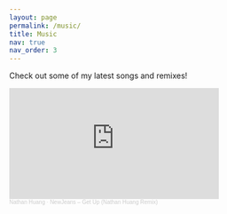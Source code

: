 ```yaml
---
layout: page
permalink: /music/
title: Music
nav: true
nav_order: 3
---
```


Check out some of my latest songs and remixes!

<iframe width="75%" height="200" scrolling="no" frameborder="no" allow="autoplay" src="https://w.soundcloud.com/player/?url=https%3A//api.soundcloud.com/tracks/1845340656&color=%23ff5500&auto_play=false&hide_related=false&show_comments=true&show_user=true&show_reposts=false&show_teaser=true&visual=true"></iframe><div style="font-size: 10px; color: #cccccc;line-break: anywhere;word-break: normal;overflow: hidden;white-space: nowrap;text-overflow: ellipsis; font-family: Interstate,Lucida Grande,Lucida Sans Unicode,Lucida Sans,Garuda,Verdana,Tahoma,sans-serif;font-weight: 100;"><a href="https://soundcloud.com/nathan-huang-52" title="Nathan Huang" target="_blank" style="color: #cccccc; text-decoration: none;">Nathan Huang</a> · <a href="https://soundcloud.com/nathan-huang-52/get-up-remix" title="NewJeans – Get Up (Nathan Huang Remix)" target="_blank" style="color: #cccccc; text-decoration: none;">NewJeans – Get Up (Nathan Huang Remix)</a></div>